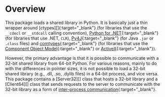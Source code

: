 # Overview

This package loads a shared library in Python. It is basically just a thin wrapper around [ctypes][]{:target="_blank"} (for libraries that use the `__cdecl` or `__stdcall` calling convention), [Python for .NET]{:target="_blank"} (for libraries that use .NET, `CLR`), [Py4J]{:target="_blank"} (for Java `.jar` or `.class` files) and [comtypes]{:target="_blank"} (for libraries that use the [Component Object Model]{:target="_blank"} or [ActiveX]{:target="_blank"}).

However, the primary advantage is that it is possible to communicate with a 32-bit shared library from 64-bit Python. For various reasons, mainly to do with the differences in pointer sizes, it is not possible to load a 32-bit shared library (e.g., .dll, .so, .dylib files) in a 64-bit process, and vice versa. This package contains a [Server32][] class that hosts a 32-bit library and a [Client64][] class that sends requests to the server to communicate with the 32-bit library as a form of [inter-process communication]{:target="_blank"}.

[ActiveX]: https://en.wikipedia.org/wiki/ActiveX
[Component Object Model]: https://en.wikipedia.org/wiki/Component_Object_Model
[comtypes]: https://comtypes.readthedocs.io/en/stable/index.html
[inter-process communication]: https://en.wikipedia.org/wiki/Inter-process_communication
[Py4J]: https://www.py4j.org/
[Python for .NET]: https://pythonnet.github.io/
